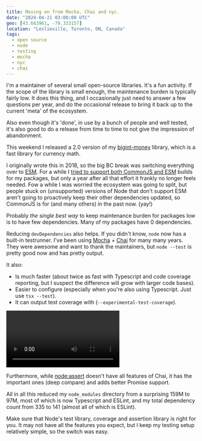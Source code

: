 ```yaml
---
title: Moving on from Mocha, Chai and nyc.
date: "2024-04-21 03:00:00 UTC"
geo: [43.663961, -79.333157]
location: "Leslieville, Toronto, ON, Canada"
tags:
  - open source
  - node
  - testing
  - mocha
  - nyc
  - chai
---
```


I'm a maintainer of several small open-source libraries. It's a fun activity.
If the scope of the library is small enough, the maintenance burden is
typically fairly low. It does this thing, and I occasionally just need to
answer a few questions per year, and do the occasional release to bring it
back up to the current 'meta' of the ecosystem.

Also even though it's 'done', in use by a bunch of people and well tested,
it's also good to do a release from time to time to not give the impression
of abandonment.

This weekend I released a 2.0 version of my [bigint-money][1] library, which
is a fast library for currency math.

I originally wrote this in 2018, so the big BC break was switching everything
over to [ESM][3]. For a while I [tried to support both CommonJS and ESM][2]
builds for my packages, but only a year after all that effort it frankly no
longer feels needed. Fow a while I was worried the ecosystem was going to
split, but people stuck on (unsupported) versions of Node that don't
support ESM aren't going to proactively keep their other dependencies updated,
so CommonJS is for (and many others) in the past now. (yay!)

Probably _the single best way_ to keep maintenance burden for packages low is
to have few dependencies. Many of my packages have 0 dependencies.

Reducing `devDependencies` also helps. If you didn't know, `node` now has a
built-in testrunner. I've been using [Mocha][4] + [Chai][5] for many many
years. They were awesome and want to thank the maintainers, but `node --test`
is pretty good now and has pretty output.

It also:

* Is much faster (about twice as fast with Typescript and code coverage
  reporting, but I suspect the difference will grow with larger code bases).
* Easier to configure (especially when you're also using Typescript. Just use `tsx --test`).
* It can output test coverage with (`--experimental-test-coverage`).

<video src="/assets/video/node-test.webm" class="fill-width" controls loop></video>

Furthermore, while [node:assert][6] doesn't have all features of Chai, it has
the important ones (deep compare) and adds better Promise support.

All in all this reduced my `node_modules` directory from a surprising 159M
to 97M, most of which is now Typescript and ESLint, and my total dependency
count from 335 to 141 (almost all of which is ESLint).

Make sure that Node's test library, coverage and assertion library is right
for you. It may not have all the features you expect, but I keep my testing
setup relatively simple, so the switch was easy.

[1]: https://github.com/evert/bigint-money
[2]: https://evertpot.com/universal-commonjs-esm-typescript-packages/
[3]: https://developer.mozilla.org/en-US/docs/Web/JavaScript/Guide/Modules "JavaScript modules"
[4]: https://mochajs.org/
[5]: https://www.chaijs.com/
[6]: https://nodejs.org/api/assert.html
